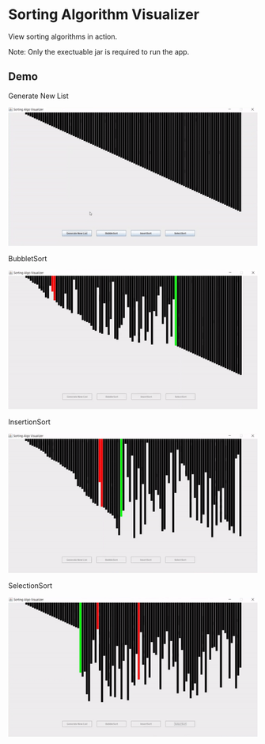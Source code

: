 # Sorting Algorithm Visualizer

View sorting algorithms in action.

Note: Only the exectuable jar is required to run the app.  

## Demo

Generate New List

![GIF demo_generate](img/demo_generate.gif)

BubbletSort

![GIF demo_bubble](img/demo_bubble.gif)

InsertionSort

![GIF demo_insert](img/demo_insert.gif)

SelectionSort

![GIF demo_select](img/demo_select.gif)
